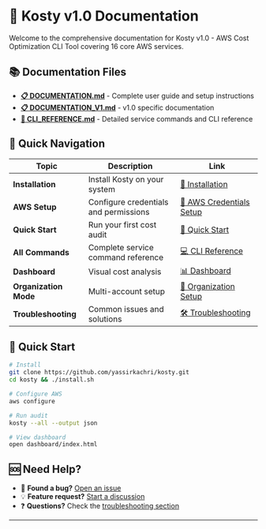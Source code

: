 # 📖 Kosty v1.0 Documentation

Welcome to the comprehensive documentation for Kosty v1.0 - AWS Cost Optimization CLI Tool covering 16 core AWS services.

## 📚 Documentation Files

- **[📋 DOCUMENTATION.md](DOCUMENTATION.md)** - Complete user guide and setup instructions
- **[📋 DOCUMENTATION_V1.md](DOCUMENTATION_V1.md)** - v1.0 specific documentation
- **[🔧 CLI_REFERENCE.md](CLI_REFERENCE.md)** - Detailed service commands and CLI reference

## 🎯 Quick Navigation

| Topic | Description | Link |
|-------|-------------|------|
| **Installation** | Install Kosty on your system | [📖 Installation](DOCUMENTATION.md#installation) |
| **AWS Setup** | Configure credentials and permissions | [🔧 AWS Credentials Setup](DOCUMENTATION.md#aws-credentials-setup) |
| **Quick Start** | Run your first cost audit | [🚀 Quick Start](DOCUMENTATION.md#quick-start) |
| **All Commands** | Complete service command reference | [💻 CLI Reference](CLI_REFERENCE.md) |
| **Dashboard** | Visual cost analysis | [📊 Dashboard](DOCUMENTATION.md#visual-dashboard) |
| **Organization Mode** | Multi-account setup | [🏢 Organization Setup](DOCUMENTATION.md#aws-credentials-setup) |
| **Troubleshooting** | Common issues and solutions | [🛠️ Troubleshooting](DOCUMENTATION.md#troubleshooting) |

## 🚀 Quick Start

```bash
# Install
git clone https://github.com/yassirkachri/kosty.git
cd kosty && ./install.sh

# Configure AWS
aws configure

# Run audit
kosty --all --output json

# View dashboard
open dashboard/index.html
```

## 🆘 Need Help?

- 🐛 **Found a bug?** [Open an issue](https://github.com/yassirkachri/kosty/issues)
- 💡 **Feature request?** [Start a discussion](https://github.com/yassirkachri/kosty/discussions)
- ❓ **Questions?** Check the [troubleshooting section](DOCUMENTATION.md#troubleshooting)

---

